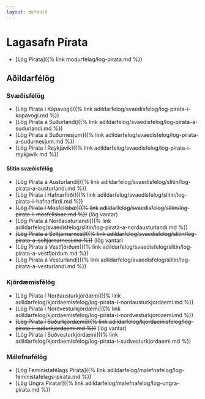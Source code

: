 ```yaml
---
layout: default
---
```


# Lagasafn Pírata

* [Lög Pírata]({% link modurfelag/log-pirata.md %})

## Aðildarfélög

### Svæðisfélög

* [Lög Pírata í Kópavogi]({% link adildarfelog/svaedisfelog/log-pirata-i-kopavogi.md %})
* [Lög Pírata á Suðurlandi]({% link adildarfelog/svaedisfelog/log-pirata-a-sudurlandi.md %})
* [Lög Pírata á Suðurnesjum]({% link adildarfelog/svaedisfelog/log-pirata-a-sudurnesjum.md %})
* [Lög Pírata í Reykjavík]({% link adildarfelog/svaedisfelog/log-pirata-i-reykjavik.md %})

#### Slitin svæðisfélög

* [Lög Pírata á Austurlandi]({% link adildarfelog/svaedisfelog/slitin/log-pirata-a-austurlandi.md %})
* [Lög Pírata í Hafnarfirði]({% link adildarfelog/svaedisfelog/slitin/log-pirata-i-hafnarfirdi.md %})
* ~~[Lög Pírata í Mosfellsbæ]({% link adildarfelog/svaedisfelog/slitin/log-pirata-i-mosfellsbae.md %})~~ (lög vantar)
* [Lög Pírata á Norðausturlandi]({% link adildarfelog/svaedisfelog/slitin/log-pirata-a-nordausturlandi.md %})
* ~~[Lög Pírata á Seltjarnarnesi]({% link adildarfelog/svaedisfelog/slitin/log-pirata-a-seltjarnarnesi.md %})~~ (lög vantar)
* [Lög Pírata á Vestfjörðum]({% link adildarfelog/svaedisfelog/slitin/log-pirata-a-vestfjordum.md %})
* [Lög Pírata á Vesturlandi]({% link adildarfelog/svaedisfelog/slitin/log-pirata-a-vesturlandi.md %})

### Kjördæmisfélög

* [Lög Pírata í Norðausturkjördæmi]({% link adildarfelog/kjordaemisfelog/log-pirata-i-nordausturkjordaemi.md %})
* [Lög Pírata í Norðvesturkjördæmi]({% link adildarfelog/kjordaemisfelog/log-pirata-i-nordvesturkjordaemi.md %})
* ~~[Lög Pírata í Suðurkjördæmi]({% link adildarfelog/kjordaemisfelog/log-pirata-i-sudurkjordaemi.md %})~~ (lög vantar)
* [Lög Pírata í Suðvesturkjördæmi]({% link adildarfelog/kjordaemisfelog/log-pirata-i-sudvesturkjordaemi.md %})

### Málefnafélög

* [Lög Femínistafélags Pírata]({% link adildarfelog/malefnafelog/log-feministafelags-pirata.md %})
* [Lög Ungra Píratar]({% link adildarfelog/malefnafelog/log-ungra-pirata.md %})